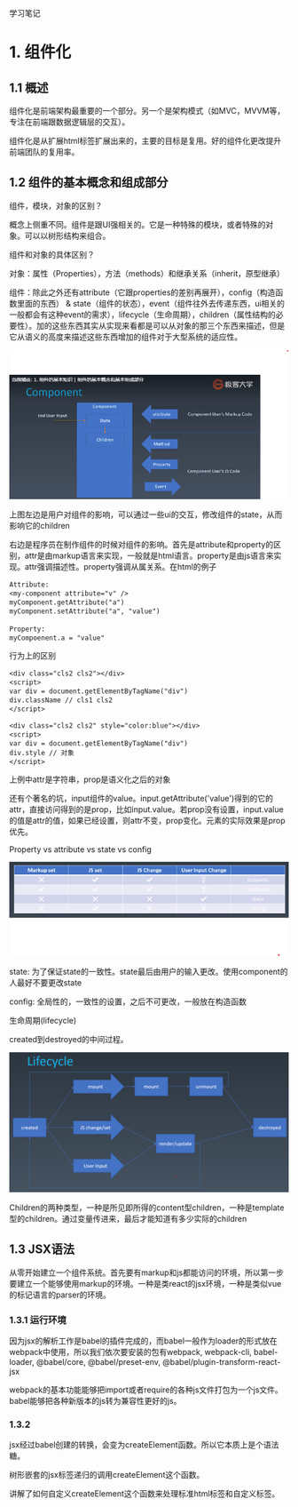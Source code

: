 学习笔记

# 1. 组件化

## 1.1 概述

组件化是前端架构最重要的一个部分。另一个是架构模式（如MVC，MVVM等，专注在前端跟数据逻辑层的交互）。

组件化是从扩展html标签扩展出来的，主要的目标是复用。好的组件化更改提升前端团队的复用率。

## 1.2 组件的基本概念和组成部分

组件，模块，对象的区别？

概念上侧重不同。组件是跟UI强相关的。它是一种特殊的模块，或者特殊的对象。可以以树形结构来组合。

组件和对象的具体区别？

对象：属性（Properties），方法（methods）和继承关系（inherit，原型继承）

组件：除此之外还有attribute（它跟properties的差别再展开），config（构造函数里面的东西） & state（组件的状态），event（组件往外去传递东西，ui相关的一般都会有这种event的需求），lifecycle（生命周期），children（属性结构的必要性）。加的这些东西其实从实现来看都是可以从对象的那三个东西来描述，但是它从语义的高度来描述这些东西增加的组件对于大型系统的适应性。 

![组件](../resource/component.png)

上图左边是用户对组件的影响，可以通过一些ui的交互，修改组件的state，从而影响它的children

右边是程序员在制作组件的时候对组件的影响。首先是attribute和property的区别，attr是由markup语言来实现，一般就是html语言。property是由js语言来实现。attr强调描述性。property强调从属关系。在html的例子

```
Attribute:
<my-component attribute="v" />
myComponent.getAttribute("a")
myComponent.setAttribute("a", "value")

Property:
myCompoenent.a = "value"
```

行为上的区别

```
<div class="cls2 cls2"></div>
<script>
var div = document.getElementByTagName("div")
div.className // cls1 cls2
</script>
```

```
<div class="cls2 cls2" style="color:blue"></div>
<script>
var div = document.getElementByTagName("div")
div.style // 对象
</script>
```

上例中attr是字符串，prop是语义化之后的对象

还有个著名的坑，input组件的value。input.getAttribute('value')得到的它的attr，直接访问得到的是prop，比如input.value。若prop没有设置，input.value的值是attr的值，如果已经设置，则attr不变，prop变化。元素的实际效果是prop优先。

Property vs attribute vs state vs config

![组件的内部状态](../resource/component-state.png)

state: 为了保证state的一致性。state最后由用户的输入更改。使用component的人最好不要更改state

config: 全局性的，一致性的设置，之后不可更改，一般放在构造函数

生命周期(lifecycle)

created到destroyed的中间过程。

![生命周期](../resource/lifecycle.png)

Children的两种类型，一种是所见即所得的content型children，一种是template型的children。通过变量传进来，最后才能知道有多少实际的children

## 1.3 JSX语法

从零开始建立一个组件系统。首先要有markup和js都能访问的环境，所以第一步要建立一个能够使用markup的环境。一种是类react的jsx环境，一种是类似vue的标记语言的parser的环境。

### 1.3.1 运行环境

因为jsx的解析工作是babel的插件完成的，而babel一般作为loader的形式放在webpack中使用，所以我们依次要安装的包有webpack, webpack-cli, babel-loader, @babel/core, @babel/preset-env, @babel/plugin-transform-react-jsx

webpack的基本功能能够把import或者require的各种js文件打包为一个js文件。babel能够把各种新版本的js转为兼容性更好的js。

### 1.3.2 

jsx经过babel创建的转换，会变为createElement函数。所以它本质上是个语法糖。

树形嵌套的jsx标签递归的调用createElement这个函数。

讲解了如何自定义createElement这个函数来处理标准html标签和自定义标签。